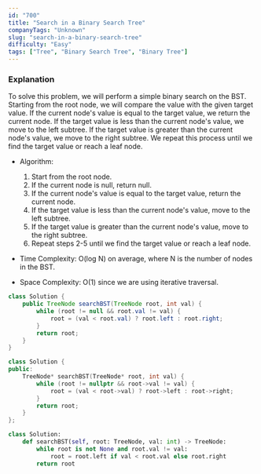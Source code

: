 ```yaml
---
id: "700"
title: "Search in a Binary Search Tree"
companyTags: "Unknown"
slug: "search-in-a-binary-search-tree"
difficulty: "Easy"
tags: ["Tree", "Binary Search Tree", "Binary Tree"]
---
```


### Explanation
To solve this problem, we will perform a simple binary search on the BST. Starting from the root node, we will compare the value with the given target value. If the current node's value is equal to the target value, we return the current node. If the target value is less than the current node's value, we move to the left subtree. If the target value is greater than the current node's value, we move to the right subtree. We repeat this process until we find the target value or reach a leaf node.

- Algorithm:
  1. Start from the root node.
  2. If the current node is null, return null.
  3. If the current node's value is equal to the target value, return the current node.
  4. If the target value is less than the current node's value, move to the left subtree.
  5. If the target value is greater than the current node's value, move to the right subtree.
  6. Repeat steps 2-5 until we find the target value or reach a leaf node.

- Time Complexity: O(log N) on average, where N is the number of nodes in the BST.
- Space Complexity: O(1) since we are using iterative traversal.
```java
class Solution {
    public TreeNode searchBST(TreeNode root, int val) {
        while (root != null && root.val != val) {
            root = (val < root.val) ? root.left : root.right;
        }
        return root;
    }
}
```

```cpp
class Solution {
public:
    TreeNode* searchBST(TreeNode* root, int val) {
        while (root != nullptr && root->val != val) {
            root = (val < root->val) ? root->left : root->right;
        }
        return root;
    }
};
```

```python
class Solution:
    def searchBST(self, root: TreeNode, val: int) -> TreeNode:
        while root is not None and root.val != val:
            root = root.left if val < root.val else root.right
        return root
```